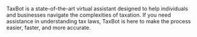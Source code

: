 TaxBot is a state-of-the-art virtual assistant designed to help individuals and businesses navigate the complexities of taxation. If you need assistance in understanding tax laws,  TaxBot is here to make the process easier, faster, and more accurate.
